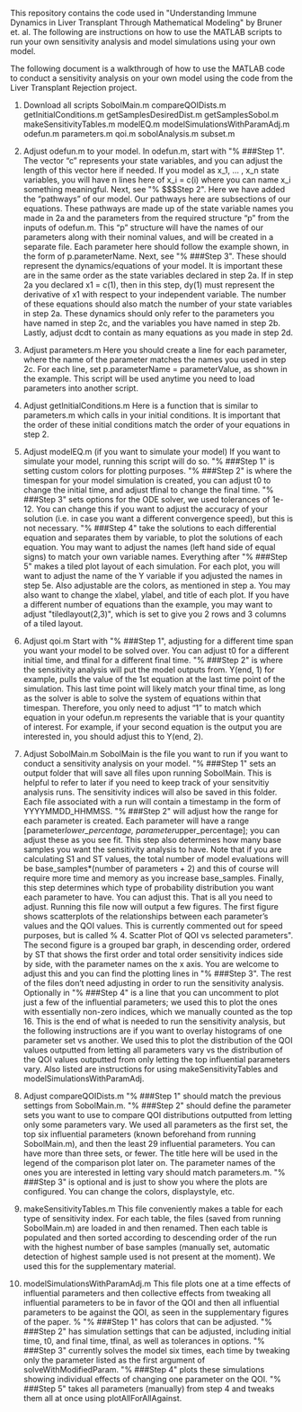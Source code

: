 This repository contains the code used in "Understanding Immune Dynamics in Liver Transplant Through Mathematical Modeling" by Bruner et. al. The following are instructions on how to use the MATLAB scripts to run your own sensitivity analysis and model simulations using your own model.

The following document is a walkthrough of how to use the MATLAB code to conduct a sensitivity analysis on your own model using the code from the Liver Transplant Rejection project.

1. Download all scripts
SobolMain.m
compareQOIDists.m
getInitialConditions.m
getSamplesDesiredDist.m
getSamplesSobol.m
makeSensitivityTables.m
modelEQ.m
modelSimulationsWithParamAdj.m
odefun.m
parameters.m
qoi.m
sobolAnalysis.m
subset.m

3. Adjust odefun.m to your model.
In odefun.m, start with "% ###Step 1". The vector “c” represents your state variables, and you can adjust the length of this vector here if needed. If you model as x_1, … , x_n state variables, you will have n lines here of x_i = c(i) where you can name x_i something meaningful.
Next, see "% $$$Step 2". Here we have added the “pathways” of our model. Our pathways here are subsections of our equations. These pathways are made up of the state variable names you made in 2a and the parameters from the required structure “p” from the inputs of odefun.m. This “p” structure will have the names of our parameters along with their nominal values, and will be created in a separate file. Each parameter here should follow the example shown, in the form of p.parameterName.
Next, see "% ###Step 3". These should represent the dynamics/equations of your model. It is important these are in the same order as the state variables declared in step 2a. If in step 2a you declared x1 = c(1), then in this step, dy(1) must represent the derivative of x1 with respect to your independent variable. The number of these equations should also match the number of your state variables in step 2a. These dynamics should only refer to the parameters you have named in step 2c, and the variables you have named in step 2b. 
Lastly, adjust dcdt to contain as many equations as you made in step 2d.

4. Adjust parameters.m
Here you should create a line for each parameter, where the name of the parameter matches the names you used in step 2c. For each line, set p.parameterName = parameterValue, as shown in the example.
This script will be used anytime you need to load parameters into another script.

5. Adjust getInitialConditions.m
Here is a function that is similar to parameters.m which calls in your initial conditions. It is important that the order of these initial conditions match the order of your equations in step 2.

6. Adjust modelEQ.m (if you want to simulate your model)
If you want to simulate your model, running this script will do so. "% ###Step 1" is setting custom colors for plotting purposes.
"% ###Step 2" is where the timespan for your model simulation is created, you can adjust t0 to change the initial time, and adjust tfinal to change the final time.
"% ###Step 3" sets options for the ODE solver, we used tolerances of 1e-12. You can change this if you want to adjust the accuracy of your solution (i.e. in case you want a different convergence speed), but this is not necessary.
"% ###Step 4" take the solutions to each differential equation and separates them by variable, to plot the solutions of each equation. You may want to adjust the names (left hand side of equal signs) to match your own variable names.
Everything after "% ###Step 5" makes a tiled plot layout of each simulation. For each plot, you will want to adjust the name of the Y variable if you adjusted the names in step 5e. Also adjustable are the colors, as mentioned in step a. You may also want to change the xlabel, ylabel, and title of each plot. If you have a different number of equations than the example, you may want to adjust "tiledlayout(2,3)", which is set to give you 2 rows and 3 columns of a tiled layout.

7. Adjust qoi.m
Start with "% ###Step 1", adjusting for a different time span you want your model to be solved over. You can adjust t0 for a different initial time, and tfinal for a different final time.
"% ###Step 2" is where the sensitivity analysis will put the model outputs from. Y(end, 1) for example, pulls the value of the 1st equation at the last time point of the simulation. This last time point will likely match your tfinal time, as long as the solver is able to solve the system of equations within that timespan. Therefore, you only need to adjust “1” to match which equation in your odefun.m represents the variable that is your quantity of interest. For example, if your second equation is the output you are interested in, you should adjust this to Y(end, 2).

8. Adjust SobolMain.m
SobolMain is the file you want to run if you want to conduct a sensitivity analysis on your model. 
"% ###Step 1" sets an output folder that will save all files upon running SobolMain. This is helpful to refer to later if you need to keep track of your sensitvitiy analysis runs. The sensitivity indices will also be saved in this folder. Each file associated with a run will contain a timestamp in the form of YYYYMMDD_HHMMSS.
"% ###Step 2" will adjust how the range for each parameter is created. Each parameter will have a range [parameter*lower_percentage, parameter*upper_percentage]; you can adjust these as you see fit.
This step also determines how many base samples you want the sensitivity analysis to have. Note that if you are calculating S1 and ST values, the total number of model evaluations will be base_samples*(number of parameters + 2) and this of course will require more time and memory as you increase base_samples.
Finally, this step determines which type of probability distribution you want each parameter to have. You can adjust this.
That is all you need to adjust. Running this file now will output a few figures. The first figure shows scatterplots of the relationships between each parameter’s values and the QOI values. This is currently commented out for speed purposes, but is called 
% 4. Scatter Plot of QOI vs selected parameters". The second figure is a grouped bar graph, in descending order, ordered by ST that shows the first order and total order sensitivity indices side by side, with the parameter names on the x axis. You are welcome to adjust this and you can find the plotting lines in "% ###Step 3".
The rest of the files don’t need adjusting in order to run the sensitivity analysis. Optionally in "% ###Step 4" is a line that you can uncomment to plot just a few of the influential parameters; we used this to plot the ones with essentially non-zero indices, which we manually counted as the top 16. This is the end of what is needed to run the sensitivity analysis, but the following instructions are if you want to overlay histograms of one parameter set vs another. We used this to plot the distribution of the QOI values outputted from letting all parameters vary vs the distribution of the QOI values outputted from only letting the top influential parameters vary. Also listed are instructions for using makeSensitivityTables and modelSimulationsWithParamAdj.

9. Adjust compareQOIDists.m
"% ###Step 1" should match the previous settings from SobolMain.m.
"% ###Step 2" should define the parameter sets you want to use to compare QOI distributions outputted from letting only some parameters vary. We used all parameters as the first set, the top six influential parameters (known beforehand from running SobolMain.m), and then the least 29 influential parameters. You can have more than three sets, or fewer. The title here will be used in the legend of the comparison plot later on. The parameter names of the ones you are interested in letting vary should match parameters.m. "% ###Step 3" is optional and is just to show you where the plots are configured. You can change the colors, displaystyle, etc.

10. makeSensitivityTables.m
This file conveniently makes a table for each type of sensitivity index. For each table, the files (saved from running SobolMain.m) are loaded in and then renamed. Then each table is populated and then sorted according to descending order of the run with the highest number of base samples (manually set, automatic detection of highest sample used is not present at the moment). We used this for the supplementary material.

11. modelSimulationsWithParamAdj.m
This file plots one at a time effects of influential parameters and then collective effects from tweaking all influential parameters to be in favor of the QOI and then all influential parameters to be against the QOI, as seen in the supplementary figures of the paper. % "% ###Step 1" has colors that can be adjusted. "% ###Step 2" has simulation settings that can be adjusted, including initial time, t0, and final time, tfinal, as well as tolerances in options. "% ###Step 3" currently solves the model six times, each time by tweaking only the parameter listed as the first argument of solveWithModifiedParam. "% ###Step 4" plots these simulations showing individual effects of changing one parameter on the QOI. "% ###Step 5" takes all parameters (manually) from step 4 and tweaks them all at once using plotAllForAllAgainst.
